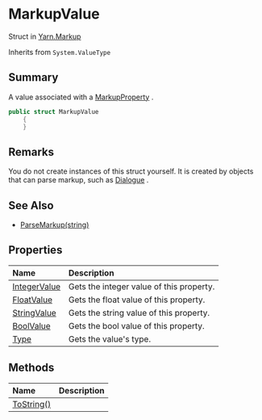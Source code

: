 # MarkupValue

Struct in [Yarn.Markup](/api/csharp/yarn.markup.md)

Inherits from `System.ValueType`

## Summary


A value associated with a  <a href="yarn.markup.markupproperty.md">MarkupProperty</a> .


```csharp
public struct MarkupValue
    {
    }
```

## Remarks


You do not create instances of this struct yourself. It is created
by objects that can parse markup, such as  <a href="yarn.dialogue.md">Dialogue</a> .


## See Also

* [ParseMarkup(string)](/api/csharp/yarn.dialogue.parsemarkup.md)

## Properties

|Name|Description|
|:---|:---|
|[IntegerValue](/api/csharp/yarn.markup.markupvalue.integervalue.md)|Gets the integer value of this property.|
|[FloatValue](/api/csharp/yarn.markup.markupvalue.floatvalue.md)|Gets the float value of this property.|
|[StringValue](/api/csharp/yarn.markup.markupvalue.stringvalue.md)|Gets the string value of this property.|
|[BoolValue](/api/csharp/yarn.markup.markupvalue.boolvalue.md)|Gets the bool value of this property.|
|[Type](/api/csharp/yarn.markup.markupvalue.type.md)|Gets the value's type.|

## Methods

|Name|Description|
|:---|:---|
|[ToString()](/api/csharp/yarn.markup.markupvalue.tostring.md)||

